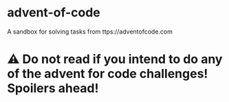 # advent-of-code
A sandbox for solving tasks from ttps://adventofcode.com

#  ⚠️ Do not read if you intend to do any of the advent for code challenges! Spoilers ahead!
